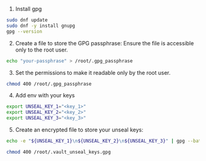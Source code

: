1. Install gpg

```bash
sudo dnf update
sudo dnf -y install gnupg
gpg --version
```

2. Create a file to store the GPG passphrase: Ensure the file is accessible only to the root user.

```bash
echo "your-passphrase" > /root/.gpg_passphrase
```

3. Set the permissions to make it readable only by the root user.

```bash
chmod 400 /root/.gpg_passphrase
```
4. Add env with your keys

```bash
export UNSEAL_KEY_1="<key_1>"
export UNSEAL_KEY_2="<key_2>"
export UNSEAL_KEY_3="<key_3>"
```

5. Create an encrypted file to store your unseal keys:

```bash
echo -e "${UNSEAL_KEY_1}\n${UNSEAL_KEY_2}\n${UNSEAL_KEY_3}" | gpg --batch --yes --passphrase-file /root/.gpg_passphrase --symmetric --cipher-algo AES256 -o /root/.vault_unseal_keys.gpg
```

```bash
chmod 400 /root/.vault_unseal_keys.gpg
```